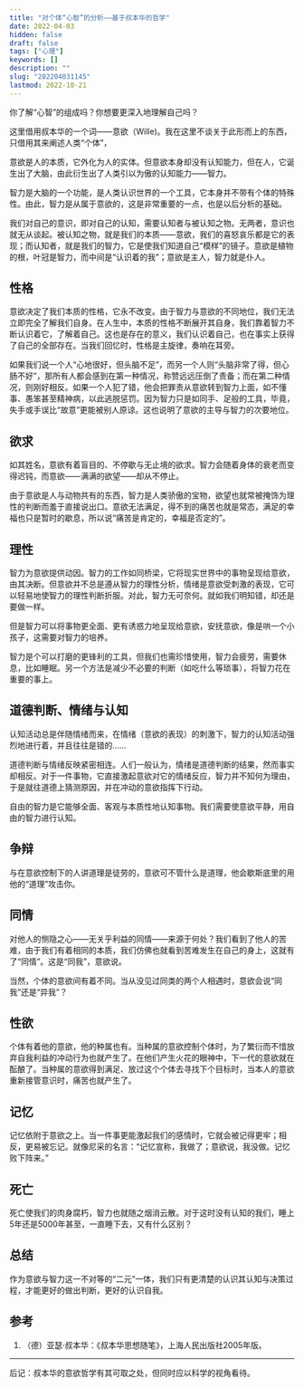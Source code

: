 ```yaml
---
title: "对个体“心智”的分析——基于叔本华的哲学"
date: 2022-04-03
hidden: false
draft: false
tags: ["心理"]
keywords: []
description: ""
slug: "202204031145"
lastmod: 2022-10-21
---
```



你了解“心智”的组成吗？你想要更深入地理解自己吗？

这里借用叔本华的一个词——意欲（Wille)。我在这里不谈关于此形而上的东西，只借用其来阐述人类“个体”，

意欲是人的本质，它外化为人的实体。但意欲本身却没有认知能力，但在人，它诞生出了大脑，由此衍生出了人类引以为傲的认知能力——智力。

智力是大脑的一个功能，是人类认识世界的一个工具，它本身并不带有个体的特殊性。由此，智力是从属于意欲的，这是非常重要的一点，也是以后分析的基础。

我们对自己的意识，即对自己的认知，需要认知者与被认知之物。无两者，意识也就无从谈起。被认知之物，就是我们的本质——意欲，我们的喜怒哀乐都是它的表现；而认知者，就是我们的智力，它是使我们知道自己“模样”的镜子。意欲是植物的根，叶冠是智力，而中间是“认识着的我”；意欲是主人，智力就是仆人。

## 性格

意欲决定了我们本质的性格，它永不改变。由于智力与意欲的不同地位，我们无法立即完全了解我们自身。在人生中，本质的性格不断展开其自身，我们靠着智力不断认识着它，了解着自己。这也是存在的意义，我们认识着自己，也在事实上获得了自己的全部存在。当我们回忆时，性格是主旋律，奏响在耳旁。

如果我们说一个人“心地很好，但头脑不足”，而另一个人则“头脑非常了得，但心肠不好”，那所有人都会感到在第一种情况，称赞远远压倒了责备；而在第二种情况，则刚好相反。如果一个人犯了错，他会把罪责从意欲转到智力上面，如不懂事、愚笨甚至精神病，以此逃脱惩罚。因为智力只是如同手、足般的工具，毕竟，失手或手误比“故意”更能被别人原谅。这也说明了意欲的主导与智力的次要地位。

## 欲求

如其姓名，意欲有着盲目的、不停歇与无止境的欲求。智力会随着身体的衰老而变得迟钝，而意欲——满满的欲望——却从不停止。

由于意欲是人与动物共有的东西，智力是人类骄傲的宝物，欲望也就常被掩饰为理性的判断而羞于直接说出口。意欲无法满足，得不到的痛苦也就是常态，满足的幸福也只是暂时的歇息，所以说“痛苦是肯定的，幸福是否定的”。

## 理性

智力为意欲提供动因。智力的工作如同桥梁，它将现实世界中的事物呈现给意欲，由其决断。但意欲并不总是遵从智力的理性分析，情绪是意欲受刺激的表现，它可以轻易地使智力的理性判断折服。对此，智力无可奈何。就如我们明知错，却还是要做一样。

但是智力可以将事物更全面、更有诱惑力地呈现给意欲，安抚意欲，像是哄一个小孩子，这需要对智力的培养。

智力是个可以打磨的更锋利的工具，但我们也需珍惜使用，智力会疲劳，需要休息，比如睡眠。另一个方法是减少不必要的判断（如吃什么等琐事），将智力花在重要的事上。

## 道德判断、情绪与认知

认知活动总是伴随情绪而来，在情绪（意欲的表现）的刺激下，智力的认知活动强烈地进行着，并且往往是错的……

道德判断与情绪反映紧密相连。人们一般认为，情绪是道德判断的结果，然而事实却相反。对于一件事物，它直接激起意欲对它的情绪反应，智力并不知何为理由，于是就往道德上猜测原因，并在冲动的意欲指挥下行动。

自由的智力是它能够全面、客观与本质性地认知事物。我们需要使意欲平静，用自由的智力进行认知。

## 争辩

与在意欲控制下的人讲道理是徒劳的，意欲可不管什么是道理，他会歇斯底里的用他的“道理”攻击你。

## 同情

对他人的恻隐之心——无关乎利益的同情——来源于何处？我们看到了他人的苦难，由于我们有着相同的本质，我们仿佛也就看到苦难发生在自己的身上，这就有了“同情”。这是“同我”，意欲说。

当然，个体的意欲间有着不同。当从没见过同类的两个人相遇时，意欲会说“同我”还是“异我”？

## 性欲

个体有着他的意欲，他的种属也有。当种属的意欲控制个体时，为了繁衍而不惜放弃自我利益的冲动行为也就产生了。在他们产生火花的眼神中，下一代的意欲就在酝酿了。当种属的意欲得到满足、放过这个个体去寻找下个目标时，当本人的意欲重新接管意识时，痛苦也就产生了。

## 记忆

记忆依附于意欲之上。当一件事更能激起我们的感情时，它就会被记得更牢；相反，更易被忘记。就像尼采的名言：“记忆宣称，我做了；意欲说，我没做。记忆败下阵来。”

## 死亡

死亡使我们的肉身腐朽，智力也就随之烟消云散。对于这时没有认知的我们，睡上5年还是5000年甚至，一直睡下去，又有什么区别？

## 总结

作为意欲与智力这一不对等的“二元”一体，我们只有更清楚的认识其认知与决策过程，才能更好的做出判断，更好的认识自我。

## 参考

1.  （德）亚瑟·叔本华：《叔本华思想随笔》，上海人民出版社2005年版。

---
后记：叔本华的意欲哲学有其可取之处，但同时应以科学的视角看待。